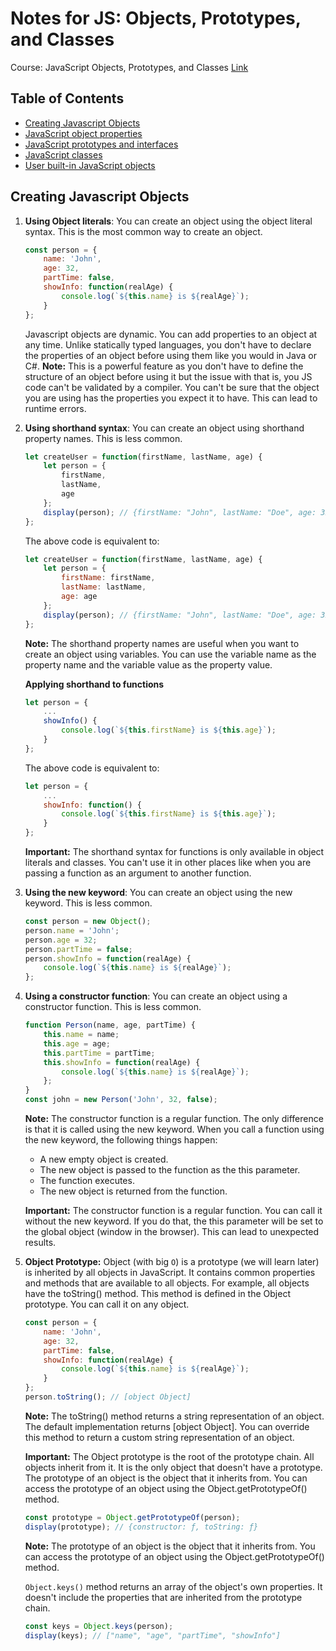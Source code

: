 # Notes for JS: Objects, Prototypes, and Classes

Course: JavaScript Objects, Prototypes, and Classes
[Link](https://app.pluralsight.com/library/courses/javascript-objects-prototypes-classes/table-of-contents)

## Table of Contents
- [ Creating Javascript Objects](#creating-javascript-objects)
- [ JavaScript object properties](#javaScript-object-properties)
- [ JavaScript prototypes and interfaces](#javaScript-prototypes-and-interfaces)
- [ JavaScript classes](#javaScript-classes)
- [ User built-in JavaScript objects](#user-built-in-javaScript-objects)


## Creating Javascript Objects

1. **Using Object literals**: You can create an object using the object literal syntax. This is the most common way to create an object.
    ```javascript
    const person = {
        name: 'John',
        age: 32,
        partTime: false,
        showInfo: function(realAge) {
            console.log(`${this.name} is ${realAge}`);
        }
    };
    ```
    Javascript objects are dynamic. You can add properties to an object at any time. Unlike statically typed languages, you don't have to declare the properties of an object before using them like you would in Java or C#.
    **Note:** This is a powerful feature as you don't have to define the structure of an object before using it but the issue with that is, you JS code can't be validated by a compiler. You can't be sure that the object you are using has the properties you expect it to have. This can lead to runtime errors.

2. **Using shorthand syntax**: You can create an object using shorthand property names. This is less common.
    ```javascript
    let createUser = function(firstName, lastName, age) {
        let person = {
            firstName,
            lastName,
            age
        };
        display(person); // {firstName: "John", lastName: "Doe", age: 32}
    };
    ```
    The above code is equivalent to:
    ```javascript
    let createUser = function(firstName, lastName, age) {
        let person = {
            firstName: firstName,
            lastName: lastName,
            age: age
        };
        display(person); // {firstName: "John", lastName: "Doe", age: 32}
    };
    ```

    **Note:** The shorthand property names are useful when you want to create an object using variables. You can use the variable name as the property name and the variable value as the property value.

    **Applying shorthand to functions**
    ```javascript
    let person = {
        ...
        showInfo() {
            console.log(`${this.firstName} is ${this.age}`);
        }
    };
    ```
    The above code is equivalent to:
    ```javascript
    let person = {
        ...
        showInfo: function() {
            console.log(`${this.firstName} is ${this.age}`);
        }
    };
    ```
    **Important:** The shorthand syntax for functions is only available in object literals and classes. You can't use it in other places like when you are passing a function as an argument to another function.

3. **Using the new keyword**: You can create an object using the new keyword. This is less common.
    ```javascript
    const person = new Object();
    person.name = 'John';
    person.age = 32;
    person.partTime = false;
    person.showInfo = function(realAge) {
        console.log(`${this.name} is ${realAge}`);
    };
    ```

4. **Using a constructor function**: You can create an object using a constructor function. This is less common.
    ```javascript
    function Person(name, age, partTime) {
        this.name = name;
        this.age = age;
        this.partTime = partTime;
        this.showInfo = function(realAge) {
            console.log(`${this.name} is ${realAge}`);
        };
    }
    const john = new Person('John', 32, false);
    ```
    **Note:** The constructor function is a regular function. The only difference is that it is called using the new keyword. When you call a function using the new keyword, the following things happen:
    - A new empty object is created.
    - The new object is passed to the function as the this parameter.
    - The function executes.
    - The new object is returned from the function.

    **Important:** The constructor function is a regular function. You can call it without the new keyword. If you do that, the this parameter will be set to the global object (window in the browser). This can lead to unexpected results.

5. **Object Prototype:** Object (with big `O`) is a prototype (we will learn later) is inherited by all objects in JavaScript. It contains common properties and methods that are available to all objects. For example, all objects have the toString() method. This method is defined in the Object prototype. You can call it on any object.
    ```javascript
    const person = {
        name: 'John',
        age: 32,
        partTime: false,
        showInfo: function(realAge) {
            console.log(`${this.name} is ${realAge}`);
        }
    };
    person.toString(); // [object Object]
    ```
    **Note:** The toString() method returns a string representation of an object. The default implementation returns [object Object]. You can override this method to return a custom string representation of an object.

    **Important:** The Object prototype is the root of the prototype chain. All objects inherit from it. It is the only object that doesn't have a prototype. The prototype of an object is the object that it inherits from. You can access the prototype of an object using the Object.getPrototypeOf() method.
    ```javascript
    const prototype = Object.getPrototypeOf(person);
    display(prototype); // {constructor: ƒ, toString: ƒ}
    ```
    **Note:** The prototype of an object is the object that it inherits from. You can access the prototype of an object using the Object.getPrototypeOf() method.

    `Object.keys()` method returns an array of the object's own properties. It doesn't include the properties that are inherited from the prototype chain.
    ```javascript
    const keys = Object.keys(person);
    display(keys); // ["name", "age", "partTime", "showInfo"]
    ```

